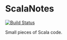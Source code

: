 ScalaNotes
==========

[![Build Status](https://travis-ci.org/FreekDB/ScalaNotes.png)](https://travis-ci.org/FreekDB/ScalaNotes)

Small pieces of Scala code.
